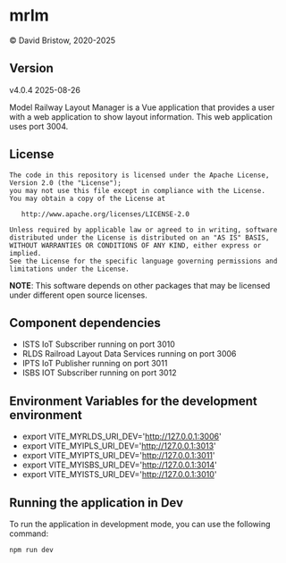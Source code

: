 # mrlm

&copy; David Bristow, 2020-2025

## Version
v4.0.4 2025-08-26


Model Railway Layout Manager is a Vue application that provides a user with a web application to show layout information.  This web application uses port 3004.

## License

    The code in this repository is licensed under the Apache License, Version 2.0 (the "License");
    you may not use this file except in compliance with the License.
    You may obtain a copy of the License at

       http://www.apache.org/licenses/LICENSE-2.0

    Unless required by applicable law or agreed to in writing, software
    distributed under the License is distributed on an "AS IS" BASIS,
    WITHOUT WARRANTIES OR CONDITIONS OF ANY KIND, either express or implied.
    See the License for the specific language governing permissions and
    limitations under the License.

**NOTE**: This software depends on other packages that may be licensed under different open source licenses.

## Component dependencies

* ISTS IoT Subscriber running on port 3010
* RLDS Railroad Layout Data Services running on port 3006
* IPTS IoT Publisher running on port 3011
* ISBS IOT Subscriber running on port 3012

## Environment Variables for the development environment

* export VITE_MYRLDS_URI_DEV='http://127.0.0.1:3006'
* export VITE_MYIPLS_URI_DEV='http://127.0.0.1:3013'
* export VITE_MYIPTS_URI_DEV='http://127.0.0.1:3011'
* export VITE_MYISBS_URI_DEV='http://127.0.0.1:3014'
* export VITE_MYISTS_URI_DEV='http://127.0.0.1:3010'

## Running the application in Dev
To run the application in development mode, you can use the following command:

```bash
npm run dev
```
